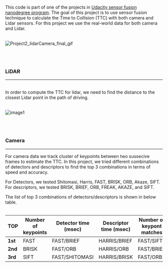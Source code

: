 This code is part of one of the projects in [Udacity sensor fusion nanodegree program](https://www.udacity.com/course/sensor-fusion-engineer-nanodegree--nd313). The goal of this project is to use sensor fusion technique to calculate the Time to Collision (TTC) with both camera and Lidar sensors. For this project we use the real-world data for both camera and Lidar.
<br>
<br>

![Project2_lidarCamera_final_gif](https://user-images.githubusercontent.com/54375769/125152635-7c3e0680-e113-11eb-8090-9497aeca3cff.gif)

<br>
<br>

### LiDAR
***

<br>
In order to compute the TTC for lidar, we need to find the distance to the closest Lidar point in the path of driving.
<br>
<br>

![image1](https://user-images.githubusercontent.com/54375769/125152576-edc98500-e112-11eb-836e-dcb0f33dd316.jpg)

<br>
<br>

### Camera
***
For camera data we track cluster of keypoints between two sussecive frames to estimate the TTC. In this project, we tried different combinations of detectors and descriptors to find the top 3 combinations in terms of speed and accuracy.
<br>

For Detectors, we tested Shitomasi, Harris, FAST, BRISK, ORB, Akaze, SIFT. For descriptors, we tested BRISK, BRIEF, ORB, FREAK, AKAZE, and SIFT.
<br>

The list of top 3 combinations of detectors/descriptors is shown in below table.
<br>
<br>


| <b>TOP</b>      | <b>Number of keypoints</b> |<b>Detector time (msec)</b>      | <b>Descriptor time (msec)</b> |<b>Number of keypont matches</b>      |<b>Matching time (msec)</b> |
| ----------- | ----------- | ----------- | ----------- | ----------- | ----------- |
| <b>1st</b>      | FAST       | FAST/BRIEF      | HARRIS/BRIEF       | FAST/SIFT      | HARRIS/BRIEF       |
| <b>2nd</b>   | BRISK        | FAST/ORB   | HARRIS/ORB        | FAST/BRIEF   | HARRIS/ORB        |
| <b>3rd</b>   | SIFT        | FAST/SHITOMASI   | HARRIS/BRISK        | FAST/ORB   | HARRIS/SIFT        |
